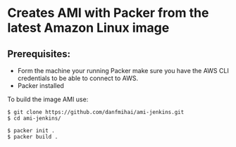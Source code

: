 # Creates AMI with Packer from the latest Amazon Linux image

## Prerequisites:

- Form the machine your running Packer make sure you have the AWS CLI credentials to be able to connect to AWS.
- Packer installed

To build the image AMI use:

```console
$ git clone https://github.com/danfmihai/ami-jenkins.git
$ cd ami-jenkins/

$ packer init .
$ packer build .
```
